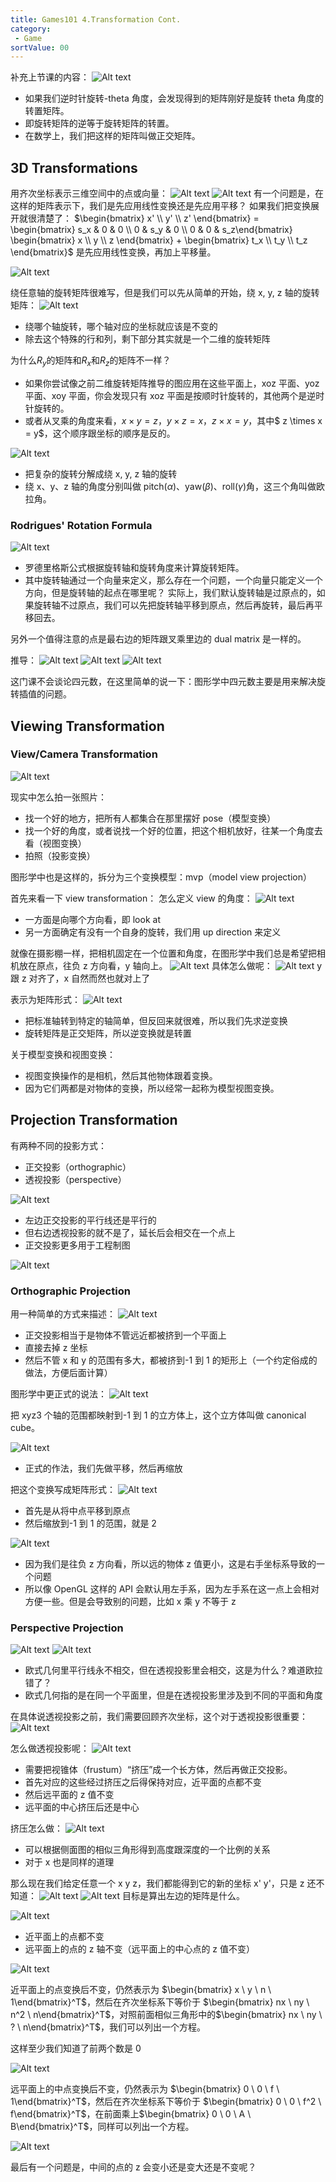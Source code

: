 ```yaml
---
title: Games101 4.Transformation Cont.
category:
 - Game
sortValue: 00
---
```


补充上节课的内容：
![Alt text](image.png)

- 如果我们逆时针旋转-theta 角度，会发现得到的矩阵刚好是旋转 theta 角度的转置矩阵。
- 即旋转矩阵的逆等于旋转矩阵的转置。
- 在数学上，我们把这样的矩阵叫做正交矩阵。

## 3D Transformations

用齐次坐标表示三维空间中的点或向量：
![Alt text](image-1.png)
![Alt text](image-2.png)
有一个问题是，在这样的矩阵表示下，我们是先应用线性变换还是先应用平移？
如果我们把变换展开就很清楚了：
$\begin{bmatrix} x' \\ y' \\ z' \end{bmatrix} = \begin{bmatrix} s_x & 0 & 0 \\ 0 & s_y & 0 \\ 0 & 0 & s_z\end{bmatrix} \begin{bmatrix} x \\ y \\ z \end{bmatrix} + \begin{bmatrix} t_x \\ t_y \\ t_z \end{bmatrix}$
是先应用线性变换，再加上平移量。

![Alt text](image-3.png)

绕任意轴的旋转矩阵很难写，但是我们可以先从简单的开始，绕 x, y, z 轴的旋转矩阵：
![Alt text](image-4.png)

- 绕哪个轴旋转，哪个轴对应的坐标就应该是不变的
- 除去这个特殊的行和列，剩下部分其实就是一个二维的旋转矩阵

为什么$R_y$的矩阵和$R_x$和$R_z$的矩阵不一样？

- 如果你尝试像之前二维旋转矩阵推导的图应用在这些平面上，xoz 平面、yoz 平面、xoy 平面，你会发现只有 xoz 平面是按顺时针旋转的，其他两个是逆时针旋转的。
- 或者从叉乘的角度来看，$x \times y = z$，$y \times z = x$，$z \times x = y$，其中$ z \times x = y$，这个顺序跟坐标的顺序是反的。

![Alt text](image-5.png)

- 把复杂的旋转分解成绕 x, y, z 轴的旋转
- 绕 x、y、z 轴的角度分别叫做 pitch($\alpha$)、yaw($\beta$)、roll($\gamma$)角，这三个角叫做欧拉角。

### Rodrigues' Rotation Formula

![Alt text](image-6.png)

- 罗德里格斯公式根据旋转轴和旋转角度来计算旋转矩阵。
- 其中旋转轴通过一个向量来定义，那么存在一个问题，一个向量只能定义一个方向，但是旋转轴的起点在哪里呢？
  实际上，我们默认旋转轴是过原点的，如果旋转轴不过原点，我们可以先把旋转轴平移到原点，然后再旋转，最后再平移回去。

另外一个值得注意的点是最右边的矩阵跟叉乘里边的 dual matrix 是一样的。

推导：
![Alt text](image-7.png)
![Alt text](image-8.png)
![Alt text](image-9.png)

这门课不会谈论四元数，在这里简单的说一下：图形学中四元数主要是用来解决旋转插值的问题。

## Viewing Transformation

### View/Camera Transformation

![Alt text](image-10.png)

现实中怎么拍一张照片：

- 找一个好的地方，把所有人都集合在那里摆好 pose（模型变换）
- 找一个好的角度，或者说找一个好的位置，把这个相机放好，往某一个角度去看（视图变换）
- 拍照（投影变换）

图形学中也是这样的，拆分为三个变换模型：mvp（model view projection）

首先来看一下 view transformation：
怎么定义 view 的角度：
![Alt text](image-11.png)

- 一方面是向哪个方向看，即 look at
- 另一方面确定有没有一个自身的旋转，我们用 up direction 来定义

就像在摄影棚一样，把相机固定在一个位置和角度，在图形学中我们总是希望把相机放在原点，往负 z 方向看，y 轴向上。
![Alt text](image-12.png)
具体怎么做呢：
![Alt text](image-13.png)
y 跟 z 对齐了，x 自然而然也就对上了

表示为矩阵形式：
![Alt text](image-14.png)

- 把标准轴转到特定的轴简单，但反回来就很难，所以我们先求逆变换
- 旋转矩阵是正交矩阵，所以逆变换就是转置

关于模型变换和视图变换：

- 视图变换操作的是相机，然后其他物体跟着变换。
- 因为它们两都是对物体的变换，所以经常一起称为模型视图变换。

## Projection Transformation

有两种不同的投影方式：

- 正交投影（orthographic）
- 透视投影（perspective）

![Alt text](image-15.png)

- 左边正交投影的平行线还是平行的
- 但右边透视投影的就不是了，延长后会相交在一个点上
- 正交投影更多用于工程制图

![Alt text](image-16.png)

### Orthographic Projection

用一种简单的方式来描述：
![Alt text](image-17.png)

- 正交投影相当于是物体不管远近都被挤到一个平面上
- 直接去掉 z 坐标
- 然后不管 x 和 y 的范围有多大，都被挤到-1 到 1 的矩形上（一个约定俗成的做法，方便后面计算）

图形学中更正式的说法：
![Alt text](image-18.png)

把 xyz3 个轴的范围都映射到-1 到 1 的立方体上，这个立方体叫做 canonical cube。

![Alt text](image-19.png)

- 正式的作法，我们先做平移，然后再缩放

把这个变换写成矩阵形式：
![Alt text](image-20.png)

- 首先是从将中点平移到原点
- 然后缩放到-1 到 1 的范围，就是 2

![Alt text](image-21.png)

- 因为我们是往负 z 方向看，所以远的物体 z 值更小，这是右手坐标系导致的一个问题
- 所以像 OpenGL 这样的 API 会默认用左手系，因为左手系在这一点上会相对方便一些。但是会导致别的问题，比如 x 乘 y 不等于 z

### Perspective Projection

![Alt text](image-22.png)
![Alt text](image-23.png)

- 欧式几何里平行线永不相交，但在透视投影里会相交，这是为什么？难道欧拉错了？
- 欧式几何指的是在同一个平面里，但是在透视投影里涉及到不同的平面和角度

在具体说透视投影之前，我们需要回顾齐次坐标，这个对于透视投影很重要：
![Alt text](image-24.png)

怎么做透视投影呢：
![Alt text](image-25.png)

- 需要把视锥体（frustum）“挤压”成一个长方体，然后再做正交投影。
- 首先对应的这些经过挤压之后得保持对应，近平面的点都不变
- 然后远平面的 z 值不变
- 远平面的中心挤压后还是中心

挤压怎么做：
![Alt text](image-26.png)

- 可以根据侧面图的相似三角形得到高度跟深度的一个比例的关系
- 对于 x 也是同样的道理

那么现在我们给定任意一个 x y z，我们都能得到它的新的坐标 x' y'，只是 z 还不知道：
![Alt text](image-27.png)
![Alt text](image-28.png)
目标是算出左边的矩阵是什么。

![Alt text](image-29.png)

- 近平面上的点都不变
- 远平面上的点的 z 轴不变（远平面上的中心点的 z 值不变）

![Alt text](image-30.png)

近平面上的点变换后不变，仍然表示为 $\begin{bmatrix} x \ y \ n \ 1\end{bmatrix}^T$，然后在齐次坐标系下等价于 $\begin{bmatrix} nx \ ny \ n^2 \ n\end{bmatrix}^T$，对照前面相似三角形中的$\begin{bmatrix} nx \ ny \ ? \ n\end{bmatrix}^T$，我们可以列出一个方程。

这样至少我们知道了前两个数是 0

![Alt text](image-31.png)

远平面上的中点变换后不变，仍然表示为 $\begin{bmatrix} 0 \ 0 \ f \ 1\end{bmatrix}^T$，然后在齐次坐标系下等价于 $\begin{bmatrix} 0 \ 0 \ f^2 \ f\end{bmatrix}^T$，在前面乘上$\begin{bmatrix} 0 \ 0 \ A \ B\end{bmatrix}^T$，同样可以列出一个方程。

![Alt text](image-32.png)

最后有一个问题是，中间的点的 z 会变小还是变大还是不变呢？
